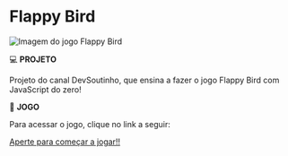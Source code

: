 # Flappy Bird

<img src="./bird.jpg" alt="Imagem do jogo Flappy Bird">

💻 <strong>PROJETO</strong>

Projeto do canal DevSoutinho, que ensina a fazer o jogo Flappy Bird com JavaScript do zero!

🚀 <strong>JOGO</strong>

Para acessar o jogo, clique no link a seguir:

<a target="_blank" href="https://rhaycf.github.io/flappy-bird/">Aperte para começar a jogar!!</a>
